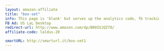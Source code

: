 ```yaml
---
layout: amazon-affiliate
title: "box-set"
info: This page is 'blank' but serves up the analytics code, fb tracking pixel, and amazon affiliate link before forwarding to Amazon.
FB Ad: US LaL Desktop
redirect-url: http://www.amazon.com/dp/B00IGJQZ7O/
affiliate-code: laldus-20

smartURL: http://smarturl.it/box-set1
---
```

